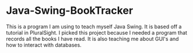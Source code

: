 # Java-Swing-BookTracker

This is a program I am using to teach myself Java Swing.
It is based off a tutorial in PluralSight.
I picked this project because I needed a program that records all the books I have read.
It is also teaching me about GUI's and how to interact with databases.
